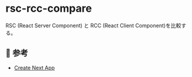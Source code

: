# rsc-rcc-compare

RSC (React Server Component) と RCC (React Client Component)を比較する。

## :link: 参考

- [Create Next App](/docs/create-next-app.md)
